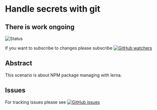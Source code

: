 # Handle secrets with git

## There is work ongoing

![Status](https://img.shields.io/badge/status-WIP-blue)

If you want to subscribe to changes please subscribe
[![GitHub watchers](https://img.shields.io/github/watchers/AndreasAugustin/katacoda-scenarios?label=Watch&style=social)](https://github.com/AndreasAugustin/katacoda-scenarios/watchers)

## Abstract

This scenario is about NPM package managing with lerna.

## Issues

For tracking issues please see
[![GitHub issues](https://img.shields.io/github/issues/AndreasAugustin/katacoda-scenarios)](https://github.com/AndreasAugustin/katacoda-scenarios/issues)
